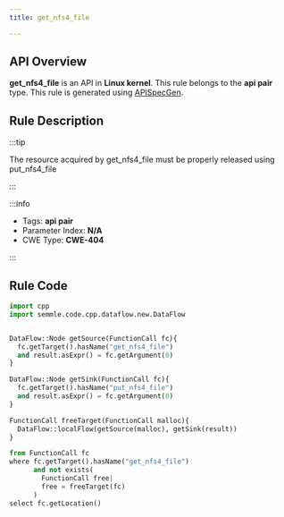 ```yaml
---
title: get_nfs4_file

---
```



## API Overview
**get_nfs4_file** is an API in **Linux kernel**. This rule belongs to the **api pair** type. This rule is generated using [APISpecGen](../../tools/APISpecGen).
## Rule Description

:::tip

The resource acquired by get_nfs4_file must be properly released using put_nfs4_file

:::

:::info

- Tags: **api pair**
- Parameter Index: **N/A**
- CWE Type: **CWE-404**

:::

## Rule Code
```python
import cpp
import semmle.code.cpp.dataflow.new.DataFlow


DataFlow::Node getSource(FunctionCall fc){
  fc.getTarget().hasName("get_nfs4_file")
  and result.asExpr() = fc.getArgument(0)
}

DataFlow::Node getSink(FunctionCall fc){
  fc.getTarget().hasName("put_nfs4_file")
  and result.asExpr() = fc.getArgument(0)
}

FunctionCall freeTarget(FunctionCall malloc){
  DataFlow::localFlow(getSource(malloc), getSink(result))
}

from FunctionCall fc
where fc.getTarget().hasName("get_nfs4_file")
      and not exists(
        FunctionCall free| 
        free = freeTarget(fc)
      )
select fc.getLocation()

    
```
